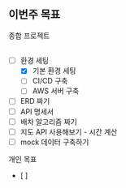 ## 이번주 목표

종합 프로젝트
## 
- [ ]  환경 세팅
    - [x]  기본 환경 세팅
    - [ ]  CI/CD 구축
    - [ ]  AWS 서버 구축
- [ ]  ERD 짜기
- [ ]  API 명세서
- [ ]  배차 알고리즘 짜기
- [ ]  지도 API 사용해보기 - 시간 계산
- [ ]  mock 데이터 구축하기

개인 목표
- [ ] 
